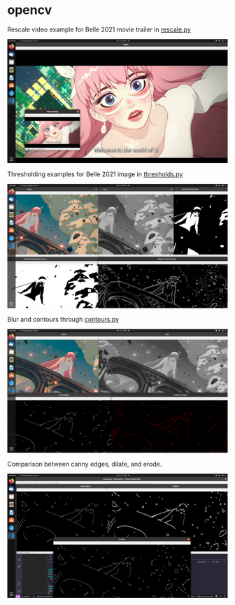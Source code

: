 # opencv

Rescale video example for Belle 2021 movie trailer in [rescale.py](https://github.com/verneh/opencv/blob/main/rescale.py)

![Rescaled Belle](https://github.com/verneh/opencv/blob/main/images/rescale.png)

Thresholding examples for Belle 2021 image in [thresholds.py](https://github.com/verneh/opencv/blob/main/thresholds.py)

![Example Thresholds](https://github.com/verneh/opencv/blob/main/images/thresholds.png)

Blur and contours through [contours.py](https://github.com/verneh/opencv/blob/main/contours.py)

![Example Blur](https://github.com/verneh/opencv/blob/main/images/contours.png)

Comparison between canny edges, dilate, and erode.

![Example Canny](https://github.com/verneh/opencv/blob/main/images/canny.png)
